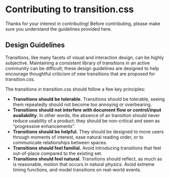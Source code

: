 # Contributing to transition.css

Thanks for your interest in contributing! Before contributing, please make sure you understand the guidelines provided here. 

## Design Guidelines

Transitions, like many facets of visual and interaction design, can be highly subjective. Maintaining a consistent library of transitions in an active community can be difficult; these design guidelines are designed to help encourage thoughtful criticism of new transitions that are proposed for transition.css.

The transitions in transition.css should follow a few key principles:

- **Transitions should be tolerable.** Transitions should be tolerable, seeing them repeatedly should not become too annoying or overbearing.
- **Transitions should not interfere with document flow or control/input availability.** In other words, the absence of an transition should never reduce usability of a product: they should be non-critical and seen as “progressive enhancements”.
- **Transitions should be helpful.** They should be designed to move users through moments of interest, ease natural reading order, or to communicate relationships between spaces.
- **Transitions should feel familial.** Avoid introducing transitions that feel out-of-place compared to the existing set.
- **Transitions should feel natural.** Transitions should reflect, as much as is reasonable, motion that occurs in natural physics. Avoid extreme timing functions, and model transitions on real-world events.
